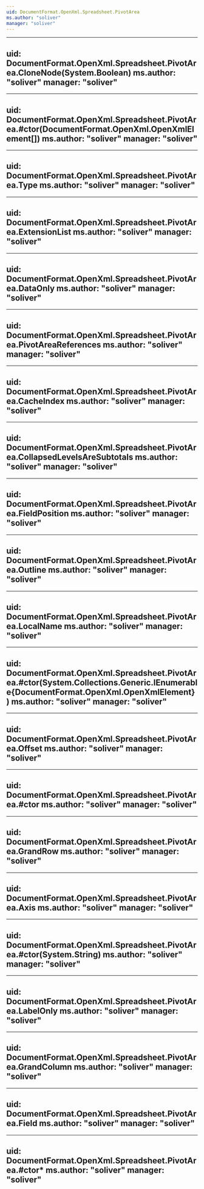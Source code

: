 ```yaml
---
uid: DocumentFormat.OpenXml.Spreadsheet.PivotArea
ms.author: "soliver"
manager: "soliver"
---
```


---
uid: DocumentFormat.OpenXml.Spreadsheet.PivotArea.CloneNode(System.Boolean)
ms.author: "soliver"
manager: "soliver"
---

---
uid: DocumentFormat.OpenXml.Spreadsheet.PivotArea.#ctor(DocumentFormat.OpenXml.OpenXmlElement[])
ms.author: "soliver"
manager: "soliver"
---

---
uid: DocumentFormat.OpenXml.Spreadsheet.PivotArea.Type
ms.author: "soliver"
manager: "soliver"
---

---
uid: DocumentFormat.OpenXml.Spreadsheet.PivotArea.ExtensionList
ms.author: "soliver"
manager: "soliver"
---

---
uid: DocumentFormat.OpenXml.Spreadsheet.PivotArea.DataOnly
ms.author: "soliver"
manager: "soliver"
---

---
uid: DocumentFormat.OpenXml.Spreadsheet.PivotArea.PivotAreaReferences
ms.author: "soliver"
manager: "soliver"
---

---
uid: DocumentFormat.OpenXml.Spreadsheet.PivotArea.CacheIndex
ms.author: "soliver"
manager: "soliver"
---

---
uid: DocumentFormat.OpenXml.Spreadsheet.PivotArea.CollapsedLevelsAreSubtotals
ms.author: "soliver"
manager: "soliver"
---

---
uid: DocumentFormat.OpenXml.Spreadsheet.PivotArea.FieldPosition
ms.author: "soliver"
manager: "soliver"
---

---
uid: DocumentFormat.OpenXml.Spreadsheet.PivotArea.Outline
ms.author: "soliver"
manager: "soliver"
---

---
uid: DocumentFormat.OpenXml.Spreadsheet.PivotArea.LocalName
ms.author: "soliver"
manager: "soliver"
---

---
uid: DocumentFormat.OpenXml.Spreadsheet.PivotArea.#ctor(System.Collections.Generic.IEnumerable{DocumentFormat.OpenXml.OpenXmlElement})
ms.author: "soliver"
manager: "soliver"
---

---
uid: DocumentFormat.OpenXml.Spreadsheet.PivotArea.Offset
ms.author: "soliver"
manager: "soliver"
---

---
uid: DocumentFormat.OpenXml.Spreadsheet.PivotArea.#ctor
ms.author: "soliver"
manager: "soliver"
---

---
uid: DocumentFormat.OpenXml.Spreadsheet.PivotArea.GrandRow
ms.author: "soliver"
manager: "soliver"
---

---
uid: DocumentFormat.OpenXml.Spreadsheet.PivotArea.Axis
ms.author: "soliver"
manager: "soliver"
---

---
uid: DocumentFormat.OpenXml.Spreadsheet.PivotArea.#ctor(System.String)
ms.author: "soliver"
manager: "soliver"
---

---
uid: DocumentFormat.OpenXml.Spreadsheet.PivotArea.LabelOnly
ms.author: "soliver"
manager: "soliver"
---

---
uid: DocumentFormat.OpenXml.Spreadsheet.PivotArea.GrandColumn
ms.author: "soliver"
manager: "soliver"
---

---
uid: DocumentFormat.OpenXml.Spreadsheet.PivotArea.Field
ms.author: "soliver"
manager: "soliver"
---

---
uid: DocumentFormat.OpenXml.Spreadsheet.PivotArea.#ctor*
ms.author: "soliver"
manager: "soliver"
---
